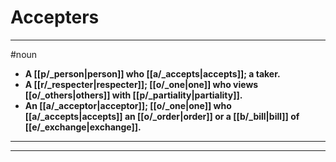 # Accepters
---
#noun
- **A [[p/_person|person]] who [[a/_accepts|accepts]]; a taker.**
- **A [[r/_respecter|respecter]]; [[o/_one|one]] who views [[o/_others|others]] with [[p/_partiality|partiality]].**
- **An [[a/_acceptor|acceptor]]; [[o/_one|one]] who [[a/_accepts|accepts]] an [[o/_order|order]] or a [[b/_bill|bill]] of [[e/_exchange|exchange]].**
---
---
